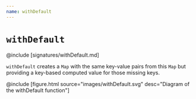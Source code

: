 ```yaml
---
name: withDefault
---
```


# `withDefault`

@include [signatures/withDefault.md]

`withDefault` creates a `Map` with the same key-value pairs from this `Map` but providing a key-based computed value for those missing keys.

@include [figure.html source="images/withDefault.svg" desc="Diagram of the withDefault function"]

